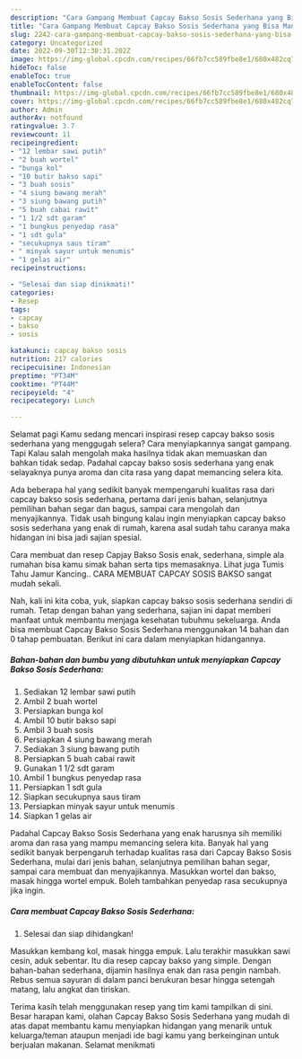 ```yaml
---
description: "Cara Gampang Membuat Capcay Bakso Sosis Sederhana yang Bisa Manjain Lidah"
title: "Cara Gampang Membuat Capcay Bakso Sosis Sederhana yang Bisa Manjain Lidah"
slug: 2242-cara-gampang-membuat-capcay-bakso-sosis-sederhana-yang-bisa-manjain-lidah
category: Uncategorized
date: 2022-09-30T12:30:31.202Z
image: https://img-global.cpcdn.com/recipes/66fb7cc589fbe8e1/680x482cq70/capcay-bakso-sosis-sederhana-foto-resep-utama.jpg
hideToc: false
enableToc: true
enableTocContent: false
thumbnail: https://img-global.cpcdn.com/recipes/66fb7cc589fbe8e1/680x482cq70/capcay-bakso-sosis-sederhana-foto-resep-utama.jpg
cover: https://img-global.cpcdn.com/recipes/66fb7cc589fbe8e1/680x482cq70/capcay-bakso-sosis-sederhana-foto-resep-utama.jpg
author: Admin
authorAv: notfound
ratingvalue: 3.7
reviewcount: 11
recipeingredient:
- "12 lembar sawi putih"
- "2 buah wortel"
- "bunga kol"
- "10 butir bakso sapi"
- "3 buah sosis"
- "4 siung bawang merah"
- "3 siung bawang putih"
- "5 buah cabai rawit"
- "1 1/2 sdt garam"
- "1 bungkus penyedap rasa"
- "1 sdt gula"
- "secukupnya saus tiram"
- " minyak sayur untuk menumis"
- "1 gelas air"
recipeinstructions:

- "Selesai dan siap dinikmati!"
categories:
- Resep
tags:
- capcay
- bakso
- sosis

katakunci: capcay bakso sosis 
nutrition: 217 calories
recipecuisine: Indonesian
preptime: "PT34M"
cooktime: "PT44M"
recipeyield: "4"
recipecategory: Lunch

---
```



Selamat pagi Kamu sedang mencari inspirasi resep capcay bakso sosis sederhana yang menggugah selera? Cara menyiapkannya sangat gampang. Tapi Kalau salah mengolah maka hasilnya tidak akan memuaskan dan bahkan tidak sedap. Padahal capcay bakso sosis sederhana yang enak selayaknya punya aroma dan cita rasa yang dapat memancing selera kita.


Ada beberapa hal yang sedikit banyak mempengaruhi kualitas rasa dari capcay bakso sosis sederhana, pertama dari jenis bahan, selanjutnya pemilihan bahan segar dan bagus, sampai cara mengolah dan menyajikannya. Tidak usah bingung kalau ingin menyiapkan capcay bakso sosis sederhana yang enak di rumah, karena asal sudah tahu caranya maka hidangan ini bisa jadi sajian spesial.

Cara membuat dan resep Capjay Bakso Sosis enak, sederhana, simple ala rumahan bisa kamu simak bahan serta tips memasaknya. Lihat juga Tumis Tahu Jamur Kancing.. CARA MEMBUAT CAPCAY SOSIS BAKSO sangat mudah sekali.


Nah, kali ini kita coba, yuk, siapkan capcay bakso sosis sederhana sendiri di rumah. Tetap dengan bahan yang sederhana, sajian ini dapat memberi manfaat untuk membantu menjaga kesehatan tubuhmu sekeluarga. Anda bisa membuat Capcay Bakso Sosis Sederhana menggunakan 14 bahan dan 0 tahap pembuatan. Berikut ini cara dalam menyiapkan hidangannya.

<!--inarticleads1-->

##### Bahan-bahan dan bumbu yang dibutuhkan untuk menyiapkan Capcay Bakso Sosis Sederhana:

1. Sediakan 12 lembar sawi putih
1. Ambil 2 buah wortel
1. Persiapkan bunga kol
1. Ambil 10 butir bakso sapi
1. Ambil 3 buah sosis
1. Persiapkan 4 siung bawang merah
1. Sediakan 3 siung bawang putih
1. Persiapkan 5 buah cabai rawit
1. Gunakan 1 1/2 sdt garam
1. Ambil 1 bungkus penyedap rasa
1. Persiapkan 1 sdt gula
1. Siapkan secukupnya saus tiram
1. Persiapkan  minyak sayur untuk menumis
1. Siapkan 1 gelas air


Padahal Capcay Bakso Sosis Sederhana yang enak harusnya sih memiliki aroma dan rasa yang mampu memancing selera kita. Banyak hal yang sedikit banyak berpengaruh terhadap kualitas rasa dari Capcay Bakso Sosis Sederhana, mulai dari jenis bahan, selanjutnya pemilihan bahan segar, sampai cara membuat dan menyajikannya. Masukkan wortel dan bakso, masak hingga wortel empuk. Boleh tambahkan penyedap rasa secukupnya jika ingin. 

<!--inarticleads2-->

##### Cara membuat Capcay Bakso Sosis Sederhana:


1. Selesai dan siap dihidangkan!

Masukkan kembang kol, masak hingga empuk. Lalu terakhir masukkan sawi cesin, aduk sebentar. Itu dia resep capcay bakso yang simple. Dengan bahan-bahan sederhana, dijamin hasilnya enak dan rasa pengin nambah. Rebus semua sayuran di dalam panci berukuran besar hingga setengah matang, lalu angkat dan tiriskan. 

Terima kasih telah menggunakan resep yang tim kami tampilkan di sini. Besar harapan kami, olahan Capcay Bakso Sosis Sederhana yang mudah di atas dapat membantu kamu menyiapkan hidangan yang menarik untuk keluarga/teman ataupun menjadi ide bagi kamu yang berkeinginan untuk berjualan makanan. Selamat menikmati
